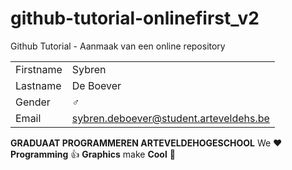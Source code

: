 # github-tutorial-onlinefirst_v2
Github Tutorial - Aanmaak van een online repository


|           |                                |
| --------- | ------------------------------ |
| Firstname | Sybren                       |
| Lastname  | De Boever          |
| Gender    | :male_sign:                    |
| Email     | sybren.deboever@student.arteveldehs.be 

**GRADUAAT PROGRAMMEREN ARTEVELDEHOGESCHOOL**
We :heart: **Programming** :thumbsup: **Graphics** make **Cool** :poop: